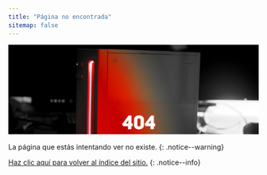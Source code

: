 ```yaml
---
title: "Página no encontrada"
sitemap: false
---
```


![](/images/main-pages/Wii_Red_404.jpg)

La página que estás intentando ver no existe.
{: .notice--warning}

[Haz clic aquí para volver al índice del sitio.](site-navigation)
{: .notice--info}
